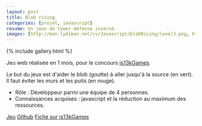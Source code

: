 ```yaml
---
layout: post
title: Blob rising
categories: [projet, javascript]
resume: Un jeux de tower-défense inversé.
images: [http://man.lydiman.net/cv/Javascript/blobRising/level3.png, http://man.lydiman.net/cv/Javascript/blobRising/regles.png, http://man.lydiman.net/cv/Javascript/blobRising/level1.png]
---
```

{% include gallery.html %}

Jeu web réalisée en 1 mois, pour le concours <a href="http://js13kgames.com" target="_blank">js13kGames</a>.

Le but du jeux est d'aider le blob (goutte) à aller jusqu'à la source (en vert). Il faut éviter les murs et les puits (en rouge).

* Rôle : Développeur parmi une équipe de 4 personnes.
* Connaissances acquises : javascript et la réduction au maximum des ressources.

<div class="container-link">
  <a href="http://js13kgames.com/games/blobrising/index.html" target="_blank">Jeu</a>
  <a href="https://github.com/Froggies/BlobRising" target="_blank">Github</a>
  <a href="http://js13kgames.com/entries/blobrising/" target="_blank">Fiche sur js13kGames</a>
</div>